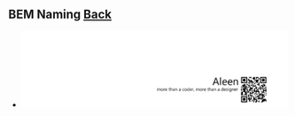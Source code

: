 ## BEM Naming [**Back**](./../README.md)


- <a href="http://aleen42.github.io/" target="_blank" ><img src="./../pic/tail.gif"></a>